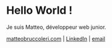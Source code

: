 # Hello World !
Je suis Matteo, développeur web junior.

[matteobruccoleri.com](https://matteobruccoleri.com) | [LinkedIn](https://www.linkedin.com/in/matteo-bruccoleri) | [email](mailto:matteobruccolerii@gmail.com)

<!--
**MatteoBruccoleri/MatteoBruccoleri** is a ✨ _special_ ✨ repository because its `README.md` (this file) appears on your GitHub profile.

Here are some ideas to get you started:

- 🔭 I’m currently working on ...
- 🌱 I’m currently learning ...
- 👯 I’m looking to collaborate on ...
- 🤔 I’m looking for help with ...
- 💬 Ask me about ...
- 📫 How to reach me: ...
- 😄 Pronouns: ...
- ⚡ Fun fact: ...
-->
